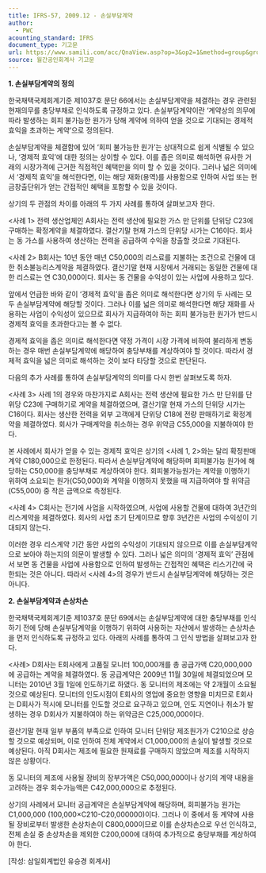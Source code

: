 ```yaml
---
title: IFRS-57, 2009.12 - 손실부담계약
author:
  - PWC
acounting_standard: IFRS
document_type: 기고문
url: https://www.samili.com/acc/QnaView.asp?op=3&op2=1&method=group&group=2086-15;1&orgcode=0&searchword=&page=31&code=IFRS%2D57%3A200912
source: 월간공인회계사 기고문
---
```

**1\. 손실부담계약의 정의**

  

한국채택국제회계기준 제1037호 문단 66에서는 손실부담계약을 체결하는 경우 관련된 현재의무를 충당부채로 인식하도록 규정하고 있다. 손실부담계약이란 ‘계약상의 의무에 따라 발생하는 회피 불가능한 원가가 당해 계약에 의하여 얻을 것으로 기대되는 경제적 효익을 초과하는 계약’으로 정의된다.

  

손실부담계약을 체결함에 있어 ‘회피 불가능한 원가’는 상대적으로 쉽게 식별될 수 있으나, ‘경제적 효익’에 대한 정의는 상이할 수 있다. 이를 좁은 의미로 해석하면 유사한 거래의 시장가격에 근거한 직접적인 혜택만을 의미 할 수 있을 것이다. 그러나 넓은 의미에서 ‘경제적 효익’을 해석한다면, 이는 해당 재화(용역)를 사용함으로 인하여 사업 또는 현금창출단위가 얻는 간접적인 혜택을 포함할 수 있을 것이다.

  

상기의 두 관점의 차이를 아래의 두 가지 사례를 통하여 살펴보고자 한다.

  

<사례 1> 전력 생산업체인 A회사는 전력 생산에 필요한 가스 만 단위를 단위당 C23에 구매하는 확정계약을 체결하였다. 결산기말 현재 가스의 단위당 시가는 C16이다. 회사는 동 가스를 사용하여 생산하는 전력을 공급하여 수익을 창출할 것으로 기대된다.

  

<사례 2> B회사는 10년 동안 매년 C50,000의 리스료를 지불하는 조건으로 건물에 대한 취소불능리스계약을 체결하였다. 결산기말 현재 시장에서 거래되는 동일한 건물에 대한 리스료는 연 C30,000이다. 회사는 동 건물을 수익성이 있는 사업에 사용하고 있다.

앞에서 언급한 바와 같이 ‘경제적 효익’을 좁은 의미로 해석한다면 상기의 두 사례는 모두 손실부담계약에 해당할 것이다. 그러나 이를 넓은 의미로 해석한다면 해당 재화를 사용하는 사업이 수익성이 있으므로 회사가 지급하여야 하는 회피 불가능한 원가가 반드시 경제적 효익을 초과한다고는 볼 수 없다.

경제적 효익을 좁은 의미로 해석한다면 약정 가격이 시장 가격에 비하여 불리하게 변동하는 경우 매번 손실부담계약에 해당하여 충당부채를 계상하여야 할 것이다. 따라서 경제적 효익을 넓은 의미로 해석하는 것이 보다 타당할 것으로 판단된다.

다음의 추가 사례를 통하여 손실부담계약의 의미를 다시 한번 살펴보도록 하자.

  

<사례 3> 사례 1의 경우와 마찬가지로 A회사는 전력 생산에 필요한 가스 만 단위를 단위당 C23에 구매하기로 계약을 체결하였으며, 결산기말 현재 가스의 단위당 시가는 C16이다. 회사는 생산한 전력을 외부 고객에게 단위당 C18에 전량 판매하기로 확정계약을 체결하였다. 회사가 구매계약을 취소하는 경우 위약금 C55,000을 지불하여야 한다.

본 사례에서 회사가 얻을 수 있는 경제적 효익은 상기의 <사례 1, 2>와는 달리 확정판매계약 C180,000으로 한정된다. 따라서 손실부담계약에 해당하며 회피불가능 원가에 해당하는 C50,000을 충당부채로 계상하여야 한다. 회피불가능원가는 계약을 이행하기 위하여 소요되는 원가(C50,000)와 계약을 이행하지 못했을 때 지급하여야 할 위약금(C55,000) 중 작은 금액으로 측정된다.

  

<사례 4> C회사는 전기에 사업을 시작하였으며, 사업에 사용할 건물에 대하여 3년간의 리스계약을 체결하였다. 회사의 사업 초기 단계이므로 향후 3년간은 사업의 수익성이 기대되지 않는다.

이러한 경우 리스계약 기간 동안 사업의 수익성이 기대되지 않으므로 이를 손실부담계약으로 보아야 하는지의 의문이 발생할 수 있다. 그러나 넓은 의미의 ‘경제적 효익’ 관점에서 보면 동 건물을 사업에 사용함으로 인하여 발생하는 간접적인 혜택은 리스기간에 국한되는 것은 아니다. 따라서 <사례 4>의 경우가 반드시 손실부담계약에 해당하는 것은 아니다.

  

**2\. 손실부담계약과 손상차손**

  

한국채택국제회계기준 제1037호 문단 69에서는 손실부담계약에 대한 충당부채를 인식하기 전에 당해 손실부담계약을 이행하기 위하여 사용하는 자산에서 발생하는 손상차손을 먼저 인식하도록 규정하고 있다. 아래의 사례를 통하여 그 인식 방법을 살펴보고자 한다.

  

<사례> D회사는 E회사에게 고품질 모니터 100,000개를 총 공급가액 C20,000,000에 공급하는 계약을 체결하였다. 동 공급계약은 2009년 11월 30일에 체결되었으며 모니터는 2010년 3월 1일에 인도하기로 하였다. 동 모니터의 제조에는 약 2개월이 소요될 것으로 예상된다. 모니터의 인도시점이 E회사의 영업에 중요한 영향을 미치므로 E회사는 D회사가 적시에 모니터를 인도할 것으로 요구하고 있으며, 인도 지연이나 취소가 발생하는 경우 D회사가 지불하여야 하는 위약금은 C25,000,000이다.

결산기말 현재 일부 부품의 부족으로 인하여 모니터 단위당 제조원가가 C210으로 상승할 것으로 예상되며, 이로 인하여 전체 계약에서 C1,000,000의 손실이 발생할 것으로 예상된다. 아직 D회사는 제조에 필요한 원재료를 구매하지 않았으며 제조를 시작하지 않은 상황이다.

동 모니터의 제조에 사용될 장비의 장부가액은 C50,000,000이나 상기의 계약 내용을 고려하는 경우 회수가능액은 C42,000,000으로 추정된다.

  

상기의 사례에서 모니터 공급계약은 손실부담계약에 해당하며, 회피불가능 원가는 C1,000,000 (100,000×C210-C20,000000)이다. 그러나 이 중에서 동 계약에 사용될 장비로부터 발생한 손상차손이 C800,000이므로 이를 손상차손으로 우선 인식하고, 전체 손실 중 손상차손을 제외한 C200,000에 대하여 추가적으로 충당부채를 계상하여야 한다.

  

\[작성: 삼일회계법인 유승경 회계사\]
